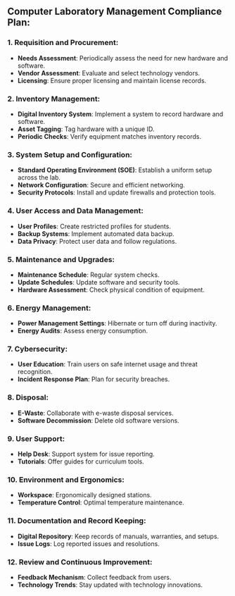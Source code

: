 ## Computer Laboratory Management Compliance Plan:

### 1. Requisition and Procurement:
- **Needs Assessment**: Periodically assess the need for new hardware and software.
- **Vendor Assessment**: Evaluate and select technology vendors.
- **Licensing**: Ensure proper licensing and maintain license records.

### 2. Inventory Management:
- **Digital Inventory System**: Implement a system to record hardware and software.
- **Asset Tagging**: Tag hardware with a unique ID.
- **Periodic Checks**: Verify equipment matches inventory records.

### 3. System Setup and Configuration:
- **Standard Operating Environment (SOE)**: Establish a uniform setup across the lab.
- **Network Configuration**: Secure and efficient networking.
- **Security Protocols**: Install and update firewalls and protection tools.

### 4. User Access and Data Management:
- **User Profiles**: Create restricted profiles for students.
- **Backup Systems**: Implement automated data backup.
- **Data Privacy**: Protect user data and follow regulations.

### 5. Maintenance and Upgrades:
- **Maintenance Schedule**: Regular system checks.
- **Update Schedules**: Update software and security tools.
- **Hardware Assessment**: Check physical condition of equipment.

### 6. Energy Management:
- **Power Management Settings**: Hibernate or turn off during inactivity.
- **Energy Audits**: Assess energy consumption.

### 7. Cybersecurity:
- **User Education**: Train users on safe internet usage and threat recognition.
- **Incident Response Plan**: Plan for security breaches.

### 8. Disposal:
- **E-Waste**: Collaborate with e-waste disposal services.
- **Software Decommission**: Delete old software versions.

### 9. User Support:
- **Help Desk**: Support system for issue reporting.
- **Tutorials**: Offer guides for curriculum tools.

### 10. Environment and Ergonomics:
- **Workspace**: Ergonomically designed stations.
- **Temperature Control**: Optimal temperature maintenance.

### 11. Documentation and Record Keeping:
- **Digital Repository**: Keep records of manuals, warranties, and setups.
- **Issue Logs**: Log reported issues and resolutions.

### 12. Review and Continuous Improvement:
- **Feedback Mechanism**: Collect feedback from users.
- **Technology Trends**: Stay updated with technology innovations.
